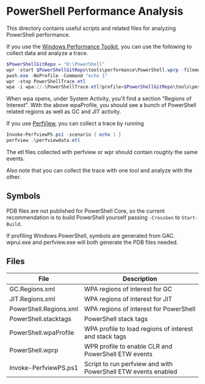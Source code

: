 
# PowerShell Performance Analysis

This directory contains useful scripts and related files for analyzing PowerShell performance.

If you use the [Windows Performance Toolkit](https://learn.microsoft.com/windows-hardware/test/wpt/), you can use the following to collect data and analyze a trace.

```PowerShell
$PowerShellGitRepo = "D:\PowerShell"
wpr -start $PowerShellGitRepo\tools\performance\PowerShell.wprp -filemode
pwsh.exe -NoProfile -Command "echo 1"
wpr -stop PowerShellTrace.etl
wpa -i wpa://.\PowerShellTrace.etl?profile=$PowerShellGitRepo\tools\performance\PowerShell.wpaProfile
```

When wpa opens, under System Activity, you'll find a section "Regions of Interest".
With the above wpaProfile, you should see a bunch of PowerShell related regions as well as GC and JIT activity.

If you use [PerfView](https://github.com/microsoft/perfview), you can collect a trace by running

```PowerShell
Invoke-PerfviewPS.ps1 -scenario { echo 1 }
perfview .\perfviewdata.etl
```

The etl files collected with perfview or wpr should contain roughly the same events.

Also note that you can collect the trace with one tool and analyze with the other.

## Symbols

PDB files are not published for PowerShell Core,
so the current recommendation is to build PowerShell yourself passing `-CrossGen` to `Start-Build`.

If profiling Windows PowerShell, symbols are generated from GAC.
wprui.exe and perfview.exe will both generate the PDB files needed.

## Files

| File | Description |
| ---- | ----------- |
| GC.Regions.xml | WPA regions of interest for GC |
| JIT.Regions.xml | WPA regions of interest for JIT |
| PowerShell.Regions.xml | WPA regions of interest for PowerShell |
| PowerShell.stacktags | PowerShell stack tags |
| PowerShell.wpaProfile | WPA profile to load regions of interest and stack tags |
| PowerShell.wprp | WPR profile to enable CLR and PowerShell ETW events |
| Invoke-PerfviewPS.ps1 | Script to run perfview and with PowerShell ETW events enabled |
